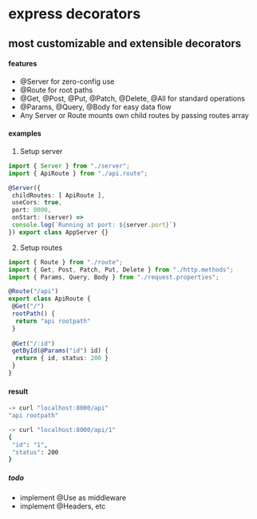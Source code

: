 # express decorators

## most customizable and extensible decorators

#### features
- @Server for zero-config use
- @Route for root paths
- @Get, @Post, @Put, @Patch, @Delete, @All for standard operations
- @Params, @Query, @Body for easy data flow
- Any Server or Route mounts own child routes by passing routes array

#### examples
1. Setup server
```ts
import { Server } from "./server";
import { ApiRoute } from "./api.route";

@Server({
 childRoutes: [ ApiRoute ],
 useCors: true,
 port: 8000,
 onStart: (server) =>
 console.log(`Running at port: ${server.port}`)
}) export class AppServer {}
```

2. Setup routes
```ts
import { Route } from "./route";
import { Get, Post, Patch, Put, Delete } from "./http.methods";
import { Params, Query, Body } from "./request.properties";

@Route("/api")
export class ApiRoute {
 @Get("/")
 rootPath() {
  return "api rootpath"
 }
 
 @Get("/:id")
 getById(@Params("id") id) {
  return { id, status: 200 }
 }
}
```

#### result
```bash
-> curl "localhost:8000/api"
"api rootpath"

-> curl "localhost:8000/api/1"
{
 "id": "1",
 "status": 200
}
```

##### todo
- implement @Use as middleware
- implement @Headers, etc